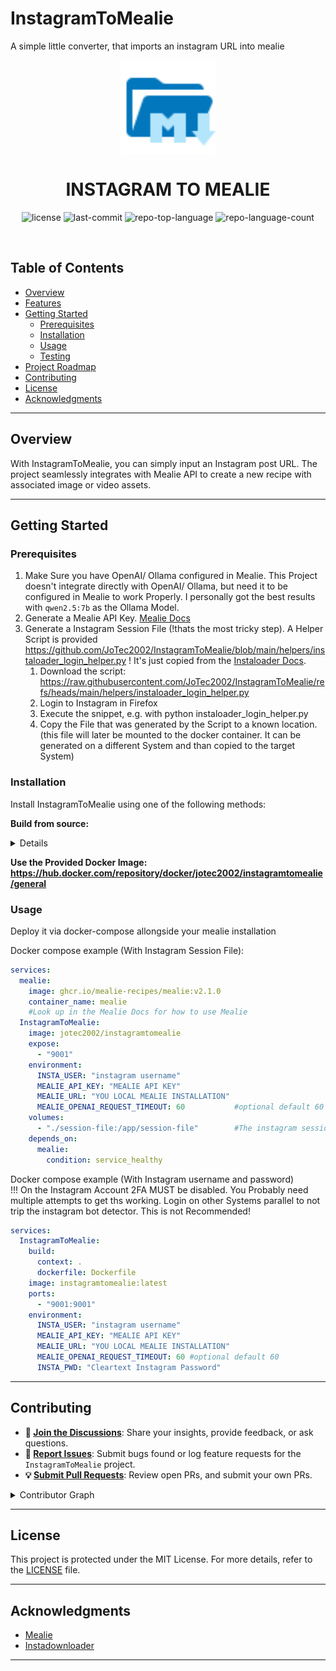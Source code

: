 # InstagramToMealie

A simple little converter, that imports an instagram URL into mealie

<p align="center">
    <img src="https://raw.githubusercontent.com/PKief/vscode-material-icon-theme/ec559a9f6bfd399b82bb44393651661b08aaf7ba/icons/folder-markdown-open.svg" align="center" width="30%">
</p>
<p align="center"><h1 align="center">INSTAGRAM TO MEALIE</h1></p>

<p align="center">
	<img src="https://img.shields.io/github/license/JoTec2002/InstagramToMealie?style=default&logo=opensourceinitiative&logoColor=white&color=0080ff" alt="license">
	<img src="https://img.shields.io/github/last-commit/JoTec2002/InstagramToMealie?style=default&logo=git&logoColor=white&color=0080ff" alt="last-commit">
	<img src="https://img.shields.io/github/languages/top/JoTec2002/InstagramToMealie?style=default&color=0080ff" alt="repo-top-language">
	<img src="https://img.shields.io/github/languages/count/JoTec2002/InstagramToMealie?style=default&color=0080ff" alt="repo-language-count">
</p>
<br>

## Table of Contents

- [ Overview](#-overview)
- [ Features](#-features)
- [ Getting Started](#-getting-started)
    - [ Prerequisites](#-prerequisites)
    - [ Installation](#-installation)
    - [ Usage](#-usage)
    - [ Testing](#-testing)
- [ Project Roadmap](#-project-roadmap)
- [ Contributing](#-contributing)
- [ License](#-license)
- [ Acknowledgments](#-acknowledgments)

---

## Overview

With InstagramToMealie, you can simply input an Instagram post URL. The project seamlessly integrates with Mealie API to
create a new recipe with associated image or video assets.


---

## Getting Started

### Prerequisites

1. Make Sure you have OpenAI/ Ollama configured in Mealie. This Project doesn't integrate directly with OpenAI/ Ollama,
   but need it to be configured in Mealie to work Properly. I personally got the best results with `qwen2.5:7b` as the
   Ollama Model.
2. Generate a Mealie API Key. [Mealie Docs](https://docs.mealie.io/documentation/getting-started/api-usage/)
3. Generate a Instagram Session File (!thats the most tricky step). A Helper Script is
   provided https://github.com/JoTec2002/InstagramToMealie/blob/main/helpers/instaloader_login_helper.py ! It's just
   copied from the [Instaloader Docs](https://instaloader.github.io/troubleshooting.html).
    1. Download the
       script: https://raw.githubusercontent.com/JoTec2002/InstagramToMealie/refs/heads/main/helpers/instaloader_login_helper.py
    2. Login to Instagram in Firefox
    3. Execute the snippet, e.g. with python instaloader_login_helper.py
    4. Copy the File that was generated by the Script to a known location. (this file will later be mounted to the
       docker container. It can be generated on a different System and than copied to the target System)

### Installation

Install InstagramToMealie using one of the following methods:

**Build from source:**
<details closed>

1. Clone the InstagramToMealie repository:

```sh
❯ git clone https://github.com/JoTec2002/InstagramToMealie
```

2. Navigate to the project directory:

```sh
❯ cd InstagramToMealie
```

3. Install the project dependencies:

</details>

**Use the Provided Docker Image: https://hub.docker.com/repository/docker/jotec2002/instagramtomealie/general**

### Usage

Deploy it via docker-compose allongside your mealie installation

Docker compose example (With Instagram Session File):

```yaml
services:
  mealie:
    image: ghcr.io/mealie-recipes/mealie:v2.1.0
    container_name: mealie
    #Look up in the Mealie Docs for how to use Mealie
  InstagramToMealie:
    image: jotec2002/instagramtomealie
    expose:
      - "9001"
    environment:
      INSTA_USER: "instagram username"
      MEALIE_API_KEY: "MEALIE API KEY"
      MEALIE_URL: "YOU LOCAL MEALIE INSTALLATION"
      MEALIE_OPENAI_REQUEST_TIMEOUT: 60           #optional default 60
    volumes:
      - "./session-file:/app/session-file"        #The instagram session file you created in the prerequisits
    depends_on:
      mealie:
        condition: service_healthy
```

Docker compose example (With Instagram username and password)<br>!!! On the Instagram Account 2FA MUST be disabled. You
Probably need multiple attempts to get ths working. Login on other Systems parallel to not trip the instagram bot
detector. This is not Recommended!

````yaml
services:
  InstagramToMealie:
    build:
      context: .
      dockerfile: Dockerfile
    image: instagramtomealie:latest
    ports:
      - "9001:9001"
    environment:
      INSTA_USER: "instagram username"
      MEALIE_API_KEY: "MEALIE API KEY"
      MEALIE_URL: "YOU LOCAL MEALIE INSTALLATION"
      MEALIE_OPENAI_REQUEST_TIMEOUT: 60 #optional default 60
      INSTA_PWD: "Cleartext Instagram Password"
````

---

## Contributing

- **💬 [Join the Discussions](https://github.com/JoTec2002/InstagramToMealie/discussions)**: Share your insights, provide
  feedback, or ask questions.
- **🐛 [Report Issues](https://github.com/JoTec2002/InstagramToMealie/issues)**: Submit bugs found or log feature
  requests for the `InstagramToMealie` project.
- **💡 [Submit Pull Requests](https://github.com/JoTec2002/InstagramToMealie/blob/main/CONTRIBUTING.md)**: Review open
  PRs, and submit your own PRs.

<details closed>
<summary>Contributor Graph</summary>
<br>
<p align="left">
   <a href="https://github.com{/JoTec2002/InstagramToMealie/}graphs/contributors">
      <img src="https://contrib.rocks/image?repo=JoTec2002/InstagramToMealie">
   </a>
</p>
</details>

---

## License

This project is protected under the MIT License. For more details,
refer to the [LICENSE](https://choosealicense.com/licenses/) file.

---

## Acknowledgments

- [Mealie](https://github.com/mealie-recipes/mealie/)
- [Instadownloader](https://github.com/instaloader/instaloader)

---
